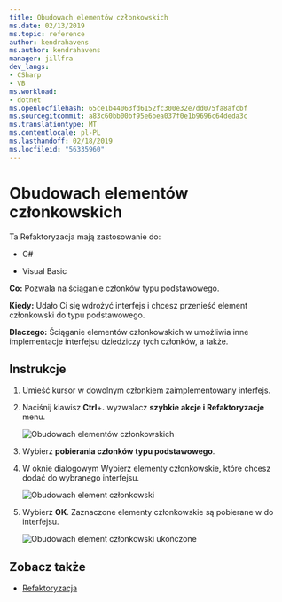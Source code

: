```yaml
---
title: Obudowach elementów członkowskich
ms.date: 02/13/2019
ms.topic: reference
author: kendrahavens
ms.author: kendrahavens
manager: jillfra
dev_langs:
- CSharp
- VB
ms.workload:
- dotnet
ms.openlocfilehash: 65ce1b44063fd6152fc300e32e7dd075fa8afcbf
ms.sourcegitcommit: a83c60bb00bf95e6bea037f0e1b9696c64deda3c
ms.translationtype: MT
ms.contentlocale: pl-PL
ms.lasthandoff: 02/18/2019
ms.locfileid: "56335960"
---
```

# <a name="pull-members-up"></a>Obudowach elementów członkowskich

Ta Refaktoryzacja mają zastosowanie do:

- C#

- Visual Basic

**Co:** Pozwala na ściąganie członków typu podstawowego.

**Kiedy:** Udało Ci się wdrożyć interfejs i chcesz przenieść element członkowski do typu podstawowego.

**Dlaczego:** Ściąganie elementów członkowskich w umożliwia inne implementacje interfejsu dziedziczy tych członków, a także.

## <a name="how-to"></a>Instrukcje

1. Umieść kursor w dowolnym członkiem zaimplementowany interfejs.
2. Naciśnij klawisz **Ctrl**+**.** wyzwalacz **szybkie akcje i Refaktoryzacje** menu.

   ![Obudowach elementów członkowskich](media/pull-members-up.png)

2. Wybierz **pobierania członków typu podstawowego**.

3. W oknie dialogowym Wybierz elementy członkowskie, które chcesz dodać do wybranego interfejsu.

   ![Obudowach element członkowski](media/pull-members-up-dialog.png)

4. Wybierz **OK**. Zaznaczone elementy członkowskie są pobierane w do interfejsu.

   ![Obudowach element członkowski ukończone](media/pull-members-up-completed.png)

## <a name="see-also"></a>Zobacz także

- [Refaktoryzacja](../refactoring-in-visual-studio.md)
